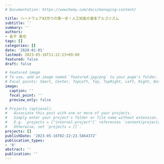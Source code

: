 ```yaml
---
# Documentation: https://wowchemy.com/docs/managing-content/

title: ハードウェアAI作りの第一歩！人工知能の基本アルゴリズム
subtitle: ''
summary: ''
authors:
- 金子 竜也
tags: []
categories: []
date: '2020-01-01'
lastmod: 2023-05-16T11:22:23+09:00
featured: false
draft: false

# Featured image
# To use, add an image named `featured.jpg/png` to your page's folder.
# Focal points: Smart, Center, TopLeft, Top, TopRight, Left, Right, BottomLeft, Bottom, BottomRight.
image:
  caption: ''
  focal_point: ''
  preview_only: false

# Projects (optional).
#   Associate this post with one or more of your projects.
#   Simply enter your project's folder or file name without extension.
#   E.g. `projects = ["internal-project"]` references `content/project/deep-learning/index.md`.
#   Otherwise, set `projects = []`.
projects: []
publishDate: '2023-05-16T02:22:23.586437Z'
publication_types:
- '0'
abstract: ''
publication: ''
---
```

